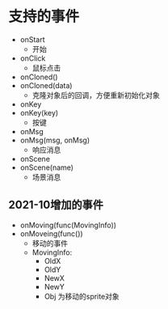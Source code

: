 # 支持的事件

- onStart
  - 开始
- onClick
  - 鼠标点击
- onCloned()
- onCloned(data)
  - 克隆对象后的回调，方便重新初始化对象
- onKey
- onKey(key)
  - 按键
- onMsg
- onMsg(msg, onMsg)
  - 响应消息
- onScene
- onScene(name)
  - 场景消息

## 2021-10增加的事件

- onMoving(func(MovingInfo))
- onMoveing(func())
  - 移动的事件
  - MovingInfo:
    - OldX
    - OldY
    - NewX
    - NewY
    - Obj 为移动的sprite对象
